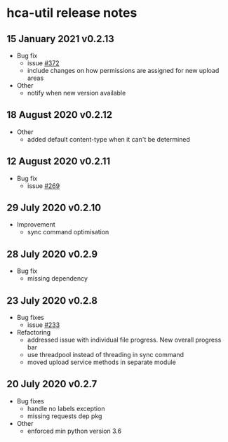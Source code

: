 # hca-util release notes

## 15 January 2021 v0.2.13
- Bug fix
  - issue [#372](https://github.com/ebi-ait/hca-ebi-dev-team/issues/372)
  - include changes on how permissions are assigned for new upload areas
- Other
  - notify when new version available

## 18 August 2020 v0.2.12
- Other
  - added default content-type when it can't be determined

## 12 August 2020 v0.2.11
- Bug fix
  - issue [#269](https://github.com/ebi-ait/hca-ebi-dev-team/issues/269)

## 29 July 2020 v0.2.10
- Improvement
  - sync command optimisation

## 28 July 2020 v0.2.9
- Bug fix
  - missing dependency

## 23 July 2020 v0.2.8
- Bug fixes
  - issue [#233](https://github.com/ebi-ait/hca-ebi-dev-team/issues/233) 
- Refactoring
  - addressed issue with individual file progress. New overall progress bar
  - use threadpool instead of threading in sync command
  - moved upload service methods in separate module

## 20 July 2020 v0.2.7
- Bug fixes
  - handle no labels exception
  - missing requests dep pkg
- Other
  - enforced min python version 3.6